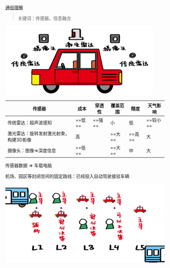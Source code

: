 [通俗理解](https://www.bilibili.com/video/BV17x411f7vd)

> 关键词：传感器，信息融合

<img src="https://raw.githubusercontent.com/DaiDuncan/PicUploader/main/img3/20210616221926.png" alt="image-20210616221925964" style="zoom:67%;" />

| 传感器                                 | 成本   | 穿透性 | 覆盖范围 | 精度   | 天气影响 |
| -------------------------------------- | ------ | ------ | -------- | ------ | -------- |
| 传统雷达：超声波感知                   | ==低== | ==强== | 小       | 低     | ==较小== |
| 激光雷达：旋转发射激光射束，构建3D影像 | 高     |        | ==大==   | ==高== | 大       |
| 摄像头：图像=>深度信息                 | ==低== |        | ==大==   | 中     | 大       |

传感器数据 => 车载电脑



机场、园区等封闭空间的固定路线：已经投入自动驾驶接驳车辆

<img src="https://raw.githubusercontent.com/DaiDuncan/PicUploader/main/img3/20210616222432.png" alt="image-20210616222432590" style="zoom:80%;" />



